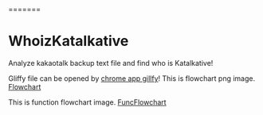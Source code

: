 =======
# WhoizKatalkative
Analyze kakaotalk backup text file and find who is Katalkative!

Gliffy file can be opened by [chrome app gillfy](https://chrome.google.com/webstore/detail/gliffy-diagrams/bhmicilclplefnflapjmnngmkkkkpfad)!
This is flowchart png image.
[Flowchart](https://github.com/shasuri/WhoizKatalkative/blob/master/Katalkative_flowchart_1.png?raw=true)

This is function flowchart image.
[FuncFlowchart](https://github.com/shasuri/WhoizKatalkative/blob/master/Katalkative_funcflowchart_1.png?raw=true)
